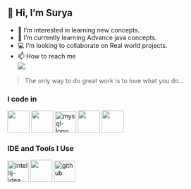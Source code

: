 ## 👋 Hi, I’m Surya
- 👀 I’m interested in learning new concepts.
- 🌱 I’m currently learning Advance java concepts.
- 💻 I’m looking to collaborate on Real world projects.
- 📫 How to reach me <br>
  [<img src="https://img.shields.io/badge/LinkedIn-0077B5?style=for-the-badge&logo=linkedin&logoColor=white" />](https://www.linkedin.com/in/surya-dev-519b37320/)
<!--- 😄 Pronouns: ...
- ⚡ Fun fact: ...
--->
>The only way to do great work is to love what you do...

### I code in
<img height="50" width="50" src="https://img.icons8.com/color/48/000000/java-coffee-cup-logo.png" /> <img height="50" width="50" src="https://img.icons8.com/color/48/000000/python.png" />
<img width="48" height="48" src="https://img.icons8.com/fluency/48/mysql-logo.png" alt="mysql-logo"/>
<img height="50" width="50" src="https://img.icons8.com/color/48/000000/html-5.png" /> <img height="50" width="50" src="https://img.icons8.com/color/48/000000/css3.png" />

### IDE and Tools I Use
<img width="48" height="48" src="https://img.icons8.com/color/48/intellij-idea.png" alt="intellij-idea"/> <img height="50" width="50" src="https://img.icons8.com/color/48/000000/visual-studio-code-2019.png"/> <img width="48" height="48" src="https://img.icons8.com/glyph-neue/64/github.png" alt="github"/>

<!---
Surya-dev1110/Surya-dev1110 is a ✨ special ✨ repository because its `README.md` (this file) appears on your GitHub profile.
You can click the Preview link to take a look at your changes.
--->
